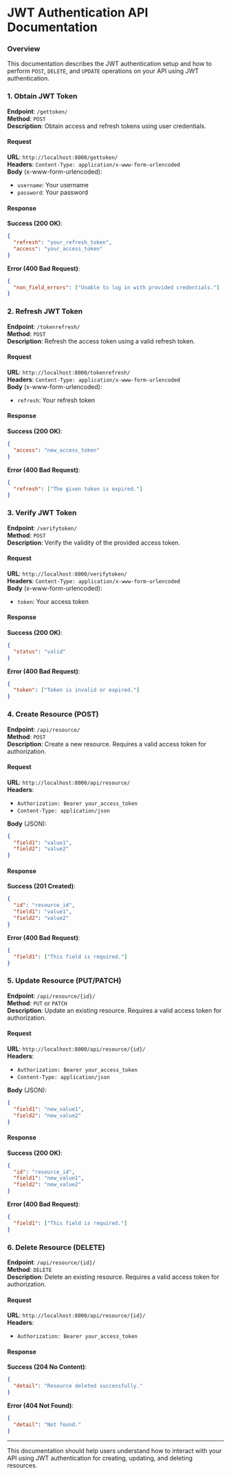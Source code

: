 # JWT Authentication API Documentation

### Overview

This documentation describes the JWT authentication setup and how to perform `POST`, `DELETE`, and `UPDATE` operations on your API using JWT authentication.

### 1. Obtain JWT Token

**Endpoint**: `/gettoken/`  
**Method**: `POST`  
**Description**: Obtain access and refresh tokens using user credentials.

#### Request

**URL**: `http://localhost:8000/gettoken/`  
**Headers**: `Content-Type: application/x-www-form-urlencoded`  
**Body** (x-www-form-urlencoded):

- `username`: Your username
- `password`: Your password

#### Response

**Success (200 OK)**:

```json
{
  "refresh": "your_refresh_token",
  "access": "your_access_token"
}
```

**Error (400 Bad Request)**:

```json
{
  "non_field_errors": ["Unable to log in with provided credentials."]
}
```

### 2. Refresh JWT Token

**Endpoint**: `/tokenrefresh/`  
**Method**: `POST`  
**Description**: Refresh the access token using a valid refresh token.

#### Request

**URL**: `http://localhost:8000/tokenrefresh/`  
**Headers**: `Content-Type: application/x-www-form-urlencoded`  
**Body** (x-www-form-urlencoded):

- `refresh`: Your refresh token

#### Response

**Success (200 OK)**:

```json
{
  "access": "new_access_token"
}
```

**Error (400 Bad Request)**:

```json
{
  "refresh": ["The given token is expired."]
}
```

### 3. Verify JWT Token

**Endpoint**: `/verifytoken/`  
**Method**: `POST`  
**Description**: Verify the validity of the provided access token.

#### Request

**URL**: `http://localhost:8000/verifytoken/`  
**Headers**: `Content-Type: application/x-www-form-urlencoded`  
**Body** (x-www-form-urlencoded):

- `token`: Your access token

#### Response

**Success (200 OK)**:

```json
{
  "status": "valid"
}
```

**Error (400 Bad Request)**:

```json
{
  "token": ["Token is invalid or expired."]
}
```

### 4. Create Resource (POST)

**Endpoint**: `/api/resource/`  
**Method**: `POST`  
**Description**: Create a new resource. Requires a valid access token for authorization.

#### Request

**URL**: `http://localhost:8000/api/resource/`  
**Headers**:

- `Authorization: Bearer your_access_token`
- `Content-Type: application/json`

**Body** (JSON):

```json
{
  "field1": "value1",
  "field2": "value2"
}
```

#### Response

**Success (201 Created)**:

```json
{
  "id": "resource_id",
  "field1": "value1",
  "field2": "value2"
}
```

**Error (400 Bad Request)**:

```json
{
  "field1": ["This field is required."]
}
```

### 5. Update Resource (PUT/PATCH)

**Endpoint**: `/api/resource/{id}/`  
**Method**: `PUT` or `PATCH`  
**Description**: Update an existing resource. Requires a valid access token for authorization.

#### Request

**URL**: `http://localhost:8000/api/resource/{id}/`  
**Headers**:

- `Authorization: Bearer your_access_token`
- `Content-Type: application/json`

**Body** (JSON):

```json
{
  "field1": "new_value1",
  "field2": "new_value2"
}
```

#### Response

**Success (200 OK)**:

```json
{
  "id": "resource_id",
  "field1": "new_value1",
  "field2": "new_value2"
}
```

**Error (400 Bad Request)**:

```json
{
  "field1": ["This field is required."]
}
```

### 6. Delete Resource (DELETE)

**Endpoint**: `/api/resource/{id}/`  
**Method**: `DELETE`  
**Description**: Delete an existing resource. Requires a valid access token for authorization.

#### Request

**URL**: `http://localhost:8000/api/resource/{id}/`  
**Headers**:

- `Authorization: Bearer your_access_token`

#### Response

**Success (204 No Content)**:

```json
{
  "detail": "Resource deleted successfully."
}
```

**Error (404 Not Found)**:

```json
{
  "detail": "Not found."
}
```

---

This documentation should help users understand how to interact with your API using JWT authentication for creating, updating, and deleting resources.
